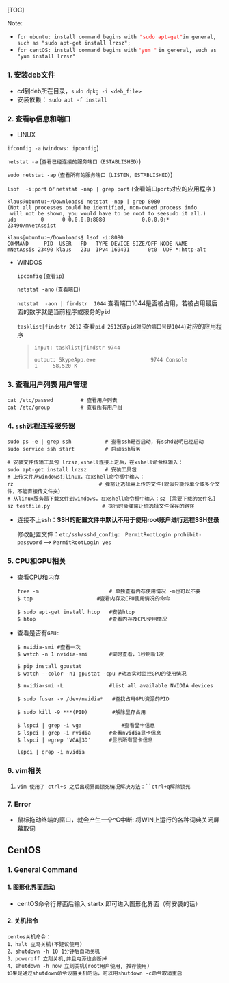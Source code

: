 [TOC]

Note:  

- `for ubuntu: install command begins with`<font color='red'>` "sudo apt-get"`</font>` in general, such as "sudo apt-get install lrzsz"; `
- `for centOS: install command begins with`  <font color=red>`"yum "`</font> `in general, such as "yum install lrzsz" `

### 1. 安装deb文件

- cd到deb所在目录，`sudo dpkg -i <deb_file>`
- 安装依赖： `sudo apt -f install`

### 2. 查看ip信息和端口

- LINUX

`ifconfig -a`     (`windows: ipconfig`) 

`netstat -a` (`查看已经连接的服务端口（ESTABLISHED）`)

`sudo netstat -ap` (`查看所有的服务端口（LISTEN，ESTABLISHED）`)

`lsof  -i:port` or `netstat -nap | grep port` (查看端口`port`对应的应用程序 )

```
klaus@ubuntu:~/Downloads$ netstat -nap | grep 8080
(Not all processes could be identified, non-owned process info
 will not be shown, you would have to be root to seesudo it all.)
udp        0      0 0.0.0.0:8080            0.0.0.0:*     23490/mNetAssist

klaus@ubuntu:~/Downloads$ lsof -i:8080
COMMAND     PID  USER   FD   TYPE DEVICE SIZE/OFF NODE NAME
mNetAssis 23490 klaus   23u  IPv4 169491      0t0  UDP *:http-alt 
```

- WINDOS

  `ipconfig` (`查看ip`)

  `netstat -ano` (`查看端口`)

  `netstat  -aon | findstr  1044`  查看端口1044是否被占用，若被占用最后面的数字就是当前程序或服务的`pid`

  `tasklist|findstr 2612`    查看`pid 2612`(`该pid对应的端口号是1044`)对应的应用程序 

  > `input: tasklist|findstr 9744`
  >
  > `output: SkypeApp.exe                  9744 Console                    1     58,520 K`

### 3. 查看用户列表   用户管理

```
cat /etc/passwd			# 查看用户列表
cat /etc/group			# 查看所有用户组
```

### 4. `ssh`远程连接服务器

```
sudo ps -e | grep ssh			# 查看ssh是否启动，有sshd说明已经启动
sudo service ssh start 			# 启动ssh服务

# 安装文件传输工具包 lrzsz,xshell连接上之后，在xshell命令框输入：
sudo apt-get install lrzsz		# 安装工具包
# 上传文件从windows打linux，在xshell命令框中输入：
rz							  # 弹窗让选择需上传的文件(貌似只能传单个或多个文件，不能直接传文件夹）
# 从linux服务器下载文件到windows，在xshell命令框中输入：sz [需要下载的文件名]
sz testfile.py				   # 执行时会弹窗让你选择文件保存的路径
```

- 连接不上ssh：**SSH的配置文件中默认不用于使用root账户进行远程SSH登录**

  修改配置文件：`etc/ssh/sshd_config: ` `PermitRootLogin prohibit-password` --> `PermitRootLogin yes`

  

  

### 5. CPU和GPU相关

- 查看CPU和内存

  ```
  free -m			         	# 单独查看内存使用情况 -m也可以不要
  $ top						#查看内存及CPU使用情况的命令
  
  $ sudo apt-get install htop   #安装htop
  $ htop 						#查看内存及CPU使用情况
  ```

- 查看是否有`GPU:` 

  ```
  $ nvidia-smi #查看一次
  $ watch -n 1 nvidia-smi 		#实时查看，1秒刷新1次
  
  $ pip install gpustat
  $ watch --color -n1 gpustat -cpu #动态实时监控GPU的使用情况
  
  $ nvidia-smi -L 				#list all available NVIDIA devices
  
  $ sudo fuser -v /dev/nvidia* 	 #查找占用GPU资源的PID
  
  $ sudo kill -9 ***(PID) 		 #解除显存占用
  
  $ lspci | grep -i vga 			#查看显卡信息
  $ lspci | grep -i nvidia 		#查看nvidia显卡信息
  $ lspci | egrep 'VGA|3D' 		#显示所有显卡信息
  ```

  `lspci | grep -i nvidia`

  

### 6. vim相关

1. `vim 使用了 ctrl+s 之后出现界面锁死情况解决方法：``ctrl+q解除锁死`



### 7. Error

- 鼠标拖动终端的窗口，就会产生一个^C中断:  将WIN上运行的各种词典关闭屏幕取词



## CentOS

### 1. General Command

#### 1. 图形化界面启动

- centOS命令行界面后输入 startx  即可进入图形化界面（有安装的话）

#### 2. 关机指令

```
centos关机命令：
1、halt 立马关机(不建议使用)
2、shutdown -h 10 1分钟后自动关机
3、poweroff 立刻关机,并且电源也会断掉
4、shutdown -h now 立刻关机(root用户使用, 推荐使用)
如果是通过shutdown命令设置关机的话，可以用shutdown -c命令取消重启
```





